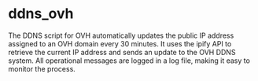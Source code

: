 # ddns_ovh
The DDNS script for OVH automatically updates the public IP address assigned to an OVH domain every 30 minutes. It uses the ipify API to retrieve the current IP address and sends an update to the OVH DDNS system. All operational messages are logged in a log file, making it easy to monitor the process.
